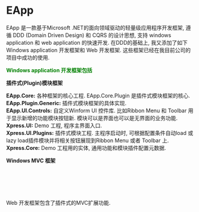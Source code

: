 # EApp
<p>EApp 是一款基于Microsoft .NET的面向领域驱动的轻量级应用程序开发框架, 遵循 DDD (Domain Driven Design) 和 CQRS 的设计思想, 支持 windows application 和 web application 的快速开发. 在DDD的基础上, 我又添加了如下 Windows application 开发框架和 Web 开发框架. 这些框架已经在我目前公司的项目中成功的使用. </p>
<p><span style="color: #008000;"><strong>Windows application 开发框架包括 </strong></span></p>
<p><strong>插件式(Plugin)模块框架</strong></p>
<p><strong>EApp.Core:</strong> 各种框架的核心工程. EApp.Core.Plugin 是插件式模块框架的核心.<br /><strong>EApp.Plugin.Generic:</strong> 插件式模块框架的具体实现. <br /><strong>EApp.UI.Controls:</strong> 自定义Winform UI 控件库. 比如Ribbon Menu 和 Toolbar 用于显示新增的功能模块按钮新. 模块可以是界面也可以是无界面的业务功能. <br /><strong>Xpress.UI:</strong> Demo 工程, 程序主界面入口.<br /><strong>Xpress.UI.Plugins:</strong> 插件式模块工程. 主程序启动时, 可根据配置条件自动load 或lazy load插件模块并将相关按钮展现到Ribbon Menu 或者 Toolbar 上.<br /><strong>Xpress.Core:</strong> Demo 工程用的实体, 通用功能和模块插件配置元数据.</p>
<p><strong>Windows MVC 框架</strong></p>
<p>&nbsp;</p>
<p>&nbsp;</p>
<p><br />Web 开发框架包含了插件式的MVC扩展功能.</p>
